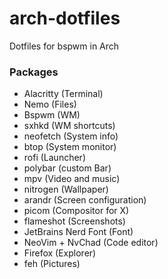 # arch-dotfiles
Dotfiles for bspwm in Arch

### Packages
- Alacritty (Terminal)
- Nemo (Files)
- Bspwm (WM)
- sxhkd (WM shortcuts)
- neofetch (System info)
- btop (System monitor)
- rofi (Launcher)
- polybar (custom Bar)
- mpv (Video and music)
- nitrogen (Wallpaper)
- arandr (Screen configuration)
- picom (Compositor for X)
- flameshot (Screenshots)
- JetBrains Nerd Font (Font)
- NeoVim + NvChad (Code editor)
- Firefox (Explorer)
- feh (Pictures)